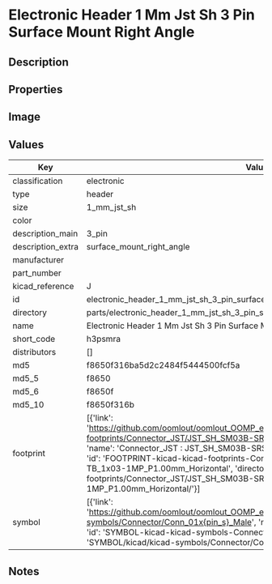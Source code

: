 # Electronic Header 1 Mm Jst Sh 3 Pin Surface Mount Right Angle

## Description

## Properties


## Image


## Values

| Key | Value |
| --- | --- |
| classification | electronic |
| type | header |
| size | 1_mm_jst_sh |
| color |  |
| description_main | 3_pin |
| description_extra | surface_mount_right_angle |
| manufacturer |  |
| part_number |  |
| kicad_reference | J |
| id | electronic_header_1_mm_jst_sh_3_pin_surface_mount_right_angle |
| directory | parts/electronic_header_1_mm_jst_sh_3_pin_surface_mount_right_angle |
| name | Electronic Header 1 Mm Jst Sh 3 Pin Surface Mount Right Angle |
| short_code | h3psmra |
| distributors | [] |
| md5 | f8650f316ba5d2c2484f5444500fcf5a |
| md5_5 | f8650 |
| md5_6 | f8650f |
| md5_10 | f8650f316b |
| footprint | [{'link': 'https://github.com/oomlout/oomlout_OOMP_eda_V2/tree/main/FOOTPRINT/kicad/kicad-footprints/Connector_JST/JST_SH_SM03B-SRSS-TB_1x03-1MP_P1.00mm_Horizontal', 'name': 'Connector_JST : JST_SH_SM03B-SRSS-TB_1x03-1MP_P1.00mm_Horizontal', 'id': 'FOOTPRINT-kicad-kicad-footprints-Connector_JST-JST_SH_SM03B-SRSS-TB_1x03-1MP_P1.00mm_Horizontal', 'directory': 'FOOTPRINT/kicad/kicad-footprints/Connector_JST/JST_SH_SM03B-SRSS-TB_1x03-1MP_P1.00mm_Horizontal/'}] |
| symbol | [{'link': 'https://github.com/oomlout/oomlout_OOMP_eda_V2/tree/main/SYMBOL/kicad/kicad-symbols/Connector/Conn_01x{pin_s}_Male', 'name': 'Connector : Conn_01x03_Male', 'id': 'SYMBOL-kicad-kicad-symbols-Connector-Conn_01x03_Male', 'directory': 'SYMBOL/kicad/kicad-symbols/Connector/Conn_01x03_Male/'}] |

## Notes


